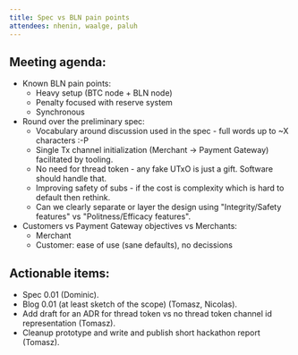 ```yaml
---
title: Spec vs BLN pain points
attendees: nhenin, waalge, paluh
---
```


## Meeting agenda:

- Known BLN pain points:
  - Heavy setup (BTC node + BLN node)
  - Penalty focused with reserve system
  - Synchronous
- Round over the preliminary spec:
  - Vocabulary around discussion used in the spec - full words up to ~X
    characters :-P
  - Single Tx channel initialization (Merchant -> Payment Gateway) facilitated
    by tooling.
  - No need for thread token - any fake UTxO is just a gift. Software should
    handle that.
  - Improving safety of subs - if the cost is complexity which is hard to
    default then rethink.
  - Can we clearly separate or layer the design using "Integrity/Safety
    features" vs "Politness/Efficacy features".
- Customers vs Payment Gateway objectives vs Merchants:
  - Merchant
  - Customer: ease of use (sane defaults), no decissions

## Actionable items:

- Spec 0.01 (Dominic).
- Blog 0.01 (at least sketch of the scope) (Tomasz, Nicolas).
- Add draft for an ADR for thread token vs no thread token channel id
  representation (Tomasz).
- Cleanup prototype and write and publish short hackathon report (Tomasz).
